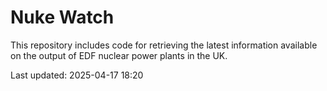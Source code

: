 # Nuke Watch

This repository includes code for retrieving the latest information available on the output of EDF nuclear power plants in the UK.

Last updated: 2025-04-17 18:20